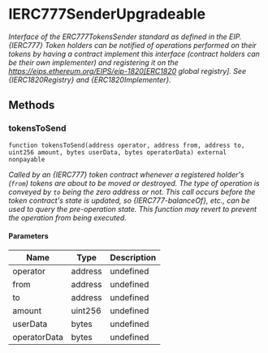 # IERC777SenderUpgradeable







*Interface of the ERC777TokensSender standard as defined in the EIP. {IERC777} Token holders can be notified of operations performed on their tokens by having a contract implement this interface (contract holders can be their own implementer) and registering it on the https://eips.ethereum.org/EIPS/eip-1820[ERC1820 global registry]. See {IERC1820Registry} and {ERC1820Implementer}.*

## Methods

### tokensToSend

```solidity
function tokensToSend(address operator, address from, address to, uint256 amount, bytes userData, bytes operatorData) external nonpayable
```



*Called by an {IERC777} token contract whenever a registered holder&#39;s (`from`) tokens are about to be moved or destroyed. The type of operation is conveyed by `to` being the zero address or not. This call occurs _before_ the token contract&#39;s state is updated, so {IERC777-balanceOf}, etc., can be used to query the pre-operation state. This function may revert to prevent the operation from being executed.*

#### Parameters

| Name | Type | Description |
|---|---|---|
| operator | address | undefined
| from | address | undefined
| to | address | undefined
| amount | uint256 | undefined
| userData | bytes | undefined
| operatorData | bytes | undefined




